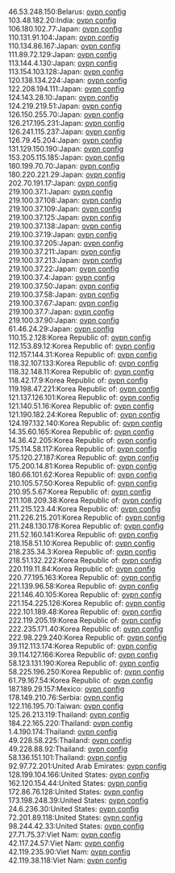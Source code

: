 46.53.248.150:Belarus: [ovpn config](vpn/46_53_248_150.ovpn)  
103.48.182.20:India: [ovpn config](vpn/103_48_182_20.ovpn)  
106.180.102.77:Japan: [ovpn config](vpn/106_180_102_77.ovpn)  
110.131.91.104:Japan: [ovpn config](vpn/110_131_91_104.ovpn)  
110.134.86.167:Japan: [ovpn config](vpn/110_134_86_167.ovpn)  
111.89.72.129:Japan: [ovpn config](vpn/111_89_72_129.ovpn)  
113.144.4.130:Japan: [ovpn config](vpn/113_144_4_130.ovpn)  
113.154.103.128:Japan: [ovpn config](vpn/113_154_103_128.ovpn)  
120.138.134.224:Japan: [ovpn config](vpn/120_138_134_224.ovpn)  
122.208.194.111:Japan: [ovpn config](vpn/122_208_194_111.ovpn)  
124.143.28.10:Japan: [ovpn config](vpn/124_143_28_10.ovpn)  
124.219.219.51:Japan: [ovpn config](vpn/124_219_219_51.ovpn)  
126.150.255.70:Japan: [ovpn config](vpn/126_150_255_70.ovpn)  
126.217.195.231:Japan: [ovpn config](vpn/126_217_195_231.ovpn)  
126.241.115.237:Japan: [ovpn config](vpn/126_241_115_237.ovpn)  
126.79.45.204:Japan: [ovpn config](vpn/126_79_45_204.ovpn)  
131.129.150.190:Japan: [ovpn config](vpn/131_129_150_190.ovpn)  
153.205.115.185:Japan: [ovpn config](vpn/153_205_115_185.ovpn)  
180.199.70.70:Japan: [ovpn config](vpn/180_199_70_70.ovpn)  
180.220.221.29:Japan: [ovpn config](vpn/180_220_221_29.ovpn)  
202.70.191.17:Japan: [ovpn config](vpn/202_70_191_17.ovpn)  
219.100.37.1:Japan: [ovpn config](vpn/219_100_37_1.ovpn)  
219.100.37.108:Japan: [ovpn config](vpn/219_100_37_108.ovpn)  
219.100.37.109:Japan: [ovpn config](vpn/219_100_37_109.ovpn)  
219.100.37.125:Japan: [ovpn config](vpn/219_100_37_125.ovpn)  
219.100.37.138:Japan: [ovpn config](vpn/219_100_37_138.ovpn)  
219.100.37.19:Japan: [ovpn config](vpn/219_100_37_19.ovpn)  
219.100.37.205:Japan: [ovpn config](vpn/219_100_37_205.ovpn)  
219.100.37.211:Japan: [ovpn config](vpn/219_100_37_211.ovpn)  
219.100.37.213:Japan: [ovpn config](vpn/219_100_37_213.ovpn)  
219.100.37.22:Japan: [ovpn config](vpn/219_100_37_22.ovpn)  
219.100.37.4:Japan: [ovpn config](vpn/219_100_37_4.ovpn)  
219.100.37.50:Japan: [ovpn config](vpn/219_100_37_50.ovpn)  
219.100.37.58:Japan: [ovpn config](vpn/219_100_37_58.ovpn)  
219.100.37.67:Japan: [ovpn config](vpn/219_100_37_67.ovpn)  
219.100.37.7:Japan: [ovpn config](vpn/219_100_37_7.ovpn)  
219.100.37.90:Japan: [ovpn config](vpn/219_100_37_90.ovpn)  
61.46.24.29:Japan: [ovpn config](vpn/61_46_24_29.ovpn)  
110.15.2.128:Korea Republic of: [ovpn config](vpn/110_15_2_128.ovpn)  
112.153.89.12:Korea Republic of: [ovpn config](vpn/112_153_89_12.ovpn)  
112.157.144.31:Korea Republic of: [ovpn config](vpn/112_157_144_31.ovpn)  
118.32.107.133:Korea Republic of: [ovpn config](vpn/118_32_107_133.ovpn)  
118.32.148.11:Korea Republic of: [ovpn config](vpn/118_32_148_11.ovpn)  
118.42.17.9:Korea Republic of: [ovpn config](vpn/118_42_17_9.ovpn)  
119.198.47.221:Korea Republic of: [ovpn config](vpn/119_198_47_221.ovpn)  
121.137.126.101:Korea Republic of: [ovpn config](vpn/121_137_126_101.ovpn)  
121.140.51.16:Korea Republic of: [ovpn config](vpn/121_140_51_16.ovpn)  
121.190.182.24:Korea Republic of: [ovpn config](vpn/121_190_182_24.ovpn)  
124.197.132.140:Korea Republic of: [ovpn config](vpn/124_197_132_140.ovpn)  
14.35.60.165:Korea Republic of: [ovpn config](vpn/14_35_60_165.ovpn)  
14.36.42.205:Korea Republic of: [ovpn config](vpn/14_36_42_205.ovpn)  
175.114.58.117:Korea Republic of: [ovpn config](vpn/175_114_58_117.ovpn)  
175.120.27.187:Korea Republic of: [ovpn config](vpn/175_120_27_187.ovpn)  
175.200.14.81:Korea Republic of: [ovpn config](vpn/175_200_14_81.ovpn)  
180.66.101.62:Korea Republic of: [ovpn config](vpn/180_66_101_62.ovpn)  
210.105.57.50:Korea Republic of: [ovpn config](vpn/210_105_57_50.ovpn)  
210.95.5.67:Korea Republic of: [ovpn config](vpn/210_95_5_67.ovpn)  
211.108.209.38:Korea Republic of: [ovpn config](vpn/211_108_209_38.ovpn)  
211.215.123.44:Korea Republic of: [ovpn config](vpn/211_215_123_44.ovpn)  
211.226.215.201:Korea Republic of: [ovpn config](vpn/211_226_215_201.ovpn)  
211.248.130.178:Korea Republic of: [ovpn config](vpn/211_248_130_178.ovpn)  
211.52.160.141:Korea Republic of: [ovpn config](vpn/211_52_160_141.ovpn)  
218.158.51.10:Korea Republic of: [ovpn config](vpn/218_158_51_10.ovpn)  
218.235.34.3:Korea Republic of: [ovpn config](vpn/218_235_34_3.ovpn)  
218.51.132.222:Korea Republic of: [ovpn config](vpn/218_51_132_222.ovpn)  
220.119.11.84:Korea Republic of: [ovpn config](vpn/220_119_11_84.ovpn)  
220.77.195.163:Korea Republic of: [ovpn config](vpn/220_77_195_163.ovpn)  
221.139.96.58:Korea Republic of: [ovpn config](vpn/221_139_96_58.ovpn)  
221.146.40.105:Korea Republic of: [ovpn config](vpn/221_146_40_105.ovpn)  
221.154.225.126:Korea Republic of: [ovpn config](vpn/221_154_225_126.ovpn)  
222.101.189.48:Korea Republic of: [ovpn config](vpn/222_101_189_48.ovpn)  
222.119.205.19:Korea Republic of: [ovpn config](vpn/222_119_205_19.ovpn)  
222.235.171.40:Korea Republic of: [ovpn config](vpn/222_235_171_40.ovpn)  
222.98.229.240:Korea Republic of: [ovpn config](vpn/222_98_229_240.ovpn)  
39.112.113.174:Korea Republic of: [ovpn config](vpn/39_112_113_174.ovpn)  
39.114.127.166:Korea Republic of: [ovpn config](vpn/39_114_127_166.ovpn)  
58.123.131.190:Korea Republic of: [ovpn config](vpn/58_123_131_190.ovpn)  
58.225.196.250:Korea Republic of: [ovpn config](vpn/58_225_196_250.ovpn)  
61.79.167.54:Korea Republic of: [ovpn config](vpn/61_79_167_54.ovpn)  
187.189.29.157:Mexico: [ovpn config](vpn/187_189_29_157.ovpn)  
178.149.210.76:Serbia: [ovpn config](vpn/178_149_210_76.ovpn)  
122.116.195.70:Taiwan: [ovpn config](vpn/122_116_195_70.ovpn)  
125.26.213.119:Thailand: [ovpn config](vpn/125_26_213_119.ovpn)  
184.22.165.220:Thailand: [ovpn config](vpn/184_22_165_220.ovpn)  
1.4.190.174:Thailand: [ovpn config](vpn/1_4_190_174.ovpn)  
49.228.58.225:Thailand: [ovpn config](vpn/49_228_58_225.ovpn)  
49.228.88.92:Thailand: [ovpn config](vpn/49_228_88_92.ovpn)  
58.136.151.101:Thailand: [ovpn config](vpn/58_136_151_101.ovpn)  
92.97.72.201:United Arab Emirates: [ovpn config](vpn/92_97_72_201.ovpn)  
128.199.104.166:United States: [ovpn config](vpn/128_199_104_166.ovpn)  
162.120.154.44:United States: [ovpn config](vpn/162_120_154_44.ovpn)  
172.86.76.128:United States: [ovpn config](vpn/172_86_76_128.ovpn)  
173.198.248.39:United States: [ovpn config](vpn/173_198_248_39.ovpn)  
24.6.236.30:United States: [ovpn config](vpn/24_6_236_30.ovpn)  
72.201.89.118:United States: [ovpn config](vpn/72_201_89_118.ovpn)  
98.244.42.33:United States: [ovpn config](vpn/98_244_42_33.ovpn)  
27.71.75.37:Viet Nam: [ovpn config](vpn/27_71_75_37.ovpn)  
42.117.24.57:Viet Nam: [ovpn config](vpn/42_117_24_57.ovpn)  
42.119.235.90:Viet Nam: [ovpn config](vpn/42_119_235_90.ovpn)  
42.119.38.118:Viet Nam: [ovpn config](vpn/42_119_38_118.ovpn)  
